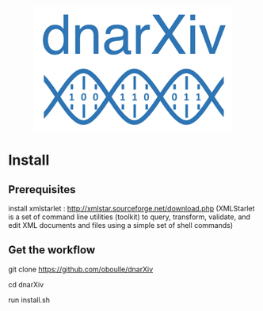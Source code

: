 <p align="center">
<img src="https://github.com/oboulle/dnarXiv/blob/master/logo_dnarXiv.jpeg" width="400"/>
</p>

# Install
## Prerequisites

install xmlstarlet : http://xmlstar.sourceforge.net/download.php
(XMLStarlet is a set of command line utilities (toolkit) to query, transform, validate, and edit XML documents and files using a simple set of shell commands)

## Get the workflow

git clone https://github.com/oboulle/dnarXiv

cd dnarXiv

run install.sh
